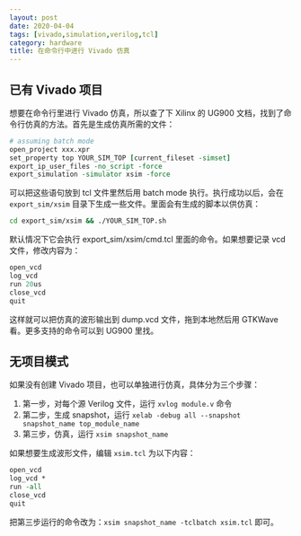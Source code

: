 ```yaml
---
layout: post
date: 2020-04-04
tags: [vivado,simulation,verilog,tcl]
category: hardware
title: 在命令行中进行 Vivado 仿真
---
```


## 已有 Vivado 项目

想要在命令行里进行 Vivado 仿真，所以查了下 Xilinx 的 UG900 文档，找到了命令行仿真的方法。首先是生成仿真所需的文件：

```tcl
# assuming batch mode
open_project xxx.xpr
set_property top YOUR_SIM_TOP [current_fileset -simset]
export_ip_user_files -no_script -force
export_simulation -simulator xsim -force
```

可以把这些语句放到 tcl 文件里然后用 batch mode 执行。执行成功以后，会在 `export_sim/xsim` 目录下生成一些文件。里面会有生成的脚本以供仿真：

```bash
cd export_sim/xsim && ./YOUR_SIM_TOP.sh
```

默认情况下它会执行 export_sim/xsim/cmd.tcl 里面的命令。如果想要记录 vcd 文件，修改内容为：

```tcl
open_vcd
log_vcd
run 20us
close_vcd
quit
```

这样就可以把仿真的波形输出到 dump.vcd 文件，拖到本地然后用 GTKWave 看。更多支持的命令可以到 UG900 里找。

## 无项目模式

如果没有创建 Vivado 项目，也可以单独进行仿真，具体分为三个步骤：

1. 第一步，对每个源 Verilog 文件，运行 `xvlog module.v` 命令
2. 第二步，生成 snapshot，运行 `xelab -debug all --snapshot snapshot_name top_module_name`
3. 第三步，仿真，运行 `xsim snapshot_name`

如果想要生成波形文件，编辑 `xsim.tcl` 为以下内容：

```tcl
open_vcd
log_vcd *
run -all
close_vcd
quit
```

把第三步运行的命令改为：`xsim snapshot_name -tclbatch xsim.tcl` 即可。
